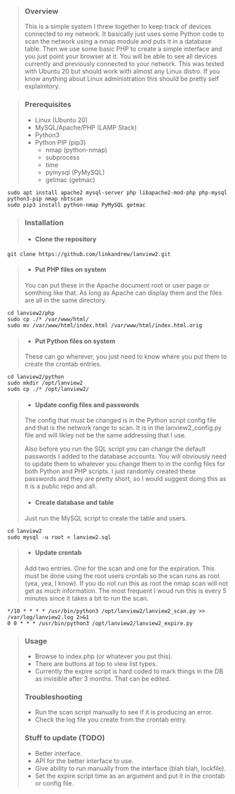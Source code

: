 > ### Overview
> This is a simple system I threw together to keep track of devices connected to my network.
> It basically just uses some Python code to scan the network using a nmap module and puts it in a database table.
> Then we use some basic PHP to create a simple interface and you just point your browser at it.
> You will be able to see all devices currently and previously connected to your network.
> This was tested with Ubuntu 20 but should work with almost any Linux distro.
> If you know anything about Linux administration this should be pretty self explainitory.

> ### Prerequisites
> 
> - Linux (Ubuntu 20) 
> - MySQL/Apache/PHP (LAMP Stack)
> - Python3
> - Python PIP (pip3)
>	- nmap (python-nmap)
>	- subprocess
>	- time
>	- pymysql (PyMySQL)
>	- getmac (getmac)

	sudo apt install apache2 mysql-server php libapache2-mod-php php-mysql python3-pip nmap nbtscan
	sudo pip3 install python-nmap PyMySQL getmac

> ### Installation
>
> - #### Clone the repository

	git clone https://github.com/linkandrew/lanview2.git	

> - #### Put PHP files on system
>
> You can put these in the Apache document root or user page or somthing like that.
> As long as Apache can display them and the files are all in the same directory.
    
	cd lanview2/php
	sudo cp ./* /var/www/html/
	sudo mv /var/www/html/index.html /var/www/html/index.html.orig
>
> - #### Put Python files on system
>
> These can go wherever, you just need to know where you put them to create the crontab entries.

	cd lanview2/python
	sudo mkdir /opt/lanview2
	sudo cp ./* /opt/lanview2/
>
> - #### Update config files and passwords
> 
> The config that must be changed is in the Python script config file and that is the network range to scan.
> It is in the lanview2_config.py file and will likley not be the same addressing that I use.
>
> Also before you run the SQL script you can change the default passwords I added to the database accounts.
> You will obviously need to update them to whatever you change them to in the config files for both Python and PHP scripts.
> I just randomly created these passwords and they are pretty short, so I would suggest doing this as it is a public repo and all.
>
> - #### Create database and table
>
> Just run the MySQL script to create the table and users.

	cd lanview2
	sudo mysql -u root < lanview2.sql
    
> - #### Update crontab
>
> Add two entries. One for the scan and one for the expiration.
> This must be done using the root users crontab so the scan runs as root (yea, yea, I know).
> If you do not run this as root the nmap scan will not get as much information.
> The most frequent I woud run this is every 5 minutes since it takes a bit to run the scan.

	*/10 * * * * /usr/bin/python3 /opt/lanview2/lanview2_scan.py >> /var/log/lanview2.log 2>&1
	0 0 * * * /usr/bin/python3 /opt/lanview2/lanview2_expire.py

> ### Usage
> 
> - Browse to index.php (or whatever you put this).
> - There are buttons at top to view list types.
> - Currently the expire script is hard coded to mark things in the DB as invisible after 3 months. That can be edited.
>
> ### Troubleshooting
> 
> - Run the scan script manually to see if it is producing an error.
> - Check the log file you create from the crontab entry.
>
> ### Stuff to update (TODO)
> 
> - Better interface.
> - API for the better interface to use.
> - Give ability to run manually from the interface (blah blah, lockfile).
> - Set the expire script time as an argument and put it in the crontab or config file.
>
